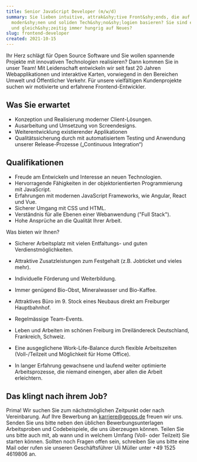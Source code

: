 ```yaml
---
title: Senior JavaScript Developer (m/w/d)
summary: Sie lieben intuitive, attrak&shy;tive Front&shy;ends, die auf
  moder&shy;nen und soliden Tech&shy;no&shy;logien basieren? Sie sind erfahren
  und gleich&shy;zeitig immer hungrig auf Neues?
slug: frontend-developer
created: 2021-10-15
---
```

Ihr Herz schlägt für Open Source Software und Sie wollen spannende Projekte mit innovativen Technologien realisieren? Dann kommen Sie in unser Team! Mit Leidenschaft entwickeln wir seit fast 20 Jahren Webapplikationen und interaktive Karten, vorwiegend in den Bereichen Umwelt und Öffentlicher Verkehr. Für unsere vielfältigen Kundenprojekte suchen wir motivierte und erfahrene Frontend-Entwickler.




## Was Sie erwartet

* Konzeption und Realisierung moderner Client-Lösungen.
* Ausarbeitung und Umsetzung von Screendesigns.
* Weiterentwicklung existierender Applikationen
* Qualitätssicherung durch mit automatisiertem Testing und Anwendung unserer Release-Prozesse („Continuous Integration“)


## Qualifikationen

* Freude am Entwickeln und Interesse an neuen Technologien.
* Hervorragende Fähigkeiten in der objektorientierten Programmierung mit JavaScript.
* Erfahrungen mit modernen JavaScript Frameworks, wie Angular, React und Vue.
* Sicherer Umgang mit CSS und HTML.
* Verständnis für alle Ebenen einer Webanwendung ("Full Stack").
* Hohe Ansprüche an die Qualität Ihrer Arbeit.

Was bieten wir Ihnen?

* Sicherer Arbeitsplatz mit vielen Entfaltungs- und guten Verdienstmöglichkeiten.
* Attraktive Zusatzleistungen zum Festgehalt (z.B. Jobticket und vieles mehr).
* Individuelle Förderung und Weiterbildung.

* Immer genügend Bio-Obst, Mineralwasser und Bio-Kaffee.
* Attraktives Büro im 9. Stock eines Neubaus direkt am Freiburger Hauptbahnhof.
* Regelmässige Team-Events.
* Leben und Arbeiten im schönen Freiburg im Dreiländereck Deutschland, Frankreich, Schweiz.
* Eine ausgeglichene Work-Life-Balance durch flexible Arbeitszeiten (Voll-/Teilzeit und Möglichkeit für Home Office).
* In langer Erfahrung gewachsene und laufend weiter optimierte Arbeitsprozesse, die niemand einengen, aber allen die Arbeit erleichtern.

## Das klingt nach ihrem Job?


Prima! Wir suchen Sie zum nächstmöglichen Zeitpunkt oder nach Vereinbarung. Auf Ihre Bewerbung an karriere@geops.de freuen wir uns. Senden Sie uns bitte neben den üblichen Bewerbungsunterlagen Arbeitsproben und Codebeispiele, die uns überzeugen können. Teilen Sie uns bitte auch mit, ab wann und in welchem Umfang (Voll- oder Teilzeit) Sie starten können. Sollten noch Fragen offen sein, schreiben Sie uns bitte eine Mail oder rufen sie unseren Geschäftsführer Uli Müller unter +49 1525 4619806 an.